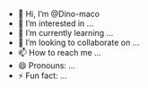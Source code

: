 - 👋 Hi, I’m @Dino-maco
- 👀 I’m interested in ...
- 🌱 I’m currently learning ...
- 💞️ I’m looking to collaborate on ...
- 📫 How to reach me ...
- 😄 Pronouns: ...
- ⚡ Fun fact: ...

<!---
Dino-maco/Dino-maco is a ✨ special ✨ repository because its `README.md` (this file) appears on your GitHub profile.
You can click the Preview link to take a look at your changes.
--->
